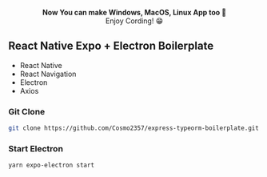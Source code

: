 <p align="center">
<strong>Now You can make Windows, MacOS, Linux App too 📣</strong>
<br/>Enjoy Cording! 😁<br/>
</p>

## React Native Expo + Electron Boilerplate

- React Native
- React Navigation
- Electron
- Axios

### Git Clone

```bash
git clone https://github.com/Cosmo2357/express-typeorm-boilerplate.git

```

### Start Electron 

```bash
yarn expo-electron start

```